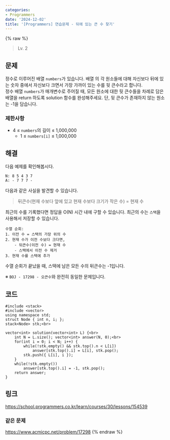```yaml
---
categories:
- Programmers
date: '2024-12-02'
title: '[Programmers] 연습문제 - 뒤에 있는 큰 수 찾기'
---
```


{% raw %}
> Lv. 2<br>

## 문제
정수로 이루어진 배열  `numbers`가 있습니다. 배열 의 각 원소들에 대해 자신보다 뒤에 있는 숫자 중에서 자신보다 크면서 가장 가까이 있는 수를 뒷 큰수라고 합니다.  
정수 배열  `numbers`가 매개변수로 주어질 때, 모든 원소에 대한 뒷 큰수들을 차례로 담은 배열을 return 하도록 solution 함수를 완성해주세요. 단, 뒷 큰수가 존재하지 않는 원소는 -1을 담습니다.

### 제한사항
-   4 ≤  `numbers`의 길이 ≤ 1,000,000
    -   1 ≤  `numbers[i]`  ≤ 1,000,000

## 해결
다음 예제를 확인해봅시다.
```
N: 8 5 4 3 7
A: - 7 7 7 -
```

다음과 같은 사실을 발견할 수 있습니다.
> 뒤큰수(현재 수보다 앞에 있고 현재 수보다 크기가 작은 수) = 현재 수<br>

최근의 수를 기록했다면 정답을 O(N) 시간 내에 구할 수 있습니다. 최근의 수는 `스택`을 사용해서 저장할 수 있습니다.
```
수열 순회:
1. 이전 수 = 스택의 가장 위의 수
2. 현재 수가 이전 수보다 크다면,
	- 뒤큰수(이전 수) = 현재 수
	- 스택에서 이전 수 제거
3. 현재 수를 스택에 추가
```

수열 순회가 끝났을 때, 스택에 남은 모든 수의 뒤큰수는 -1입니다.

※ `BOJ - 17298 - 오큰수`와 완전히 동일한 문제입니다.

## 코드
```
#include <stack>
#include <vector>
using namespace std;
struct Node { int n, i; };
stack<Node> stk;<br>

vector<int> solution(vector<int> L) {<br>
    int N = L.size(); vector<int> answer(N, 0);<br>
    for(int i = 0; i < N; i++) {
        while(!stk.empty() && stk.top().n < L[i])
            answer[stk.top().i] = L[i], stk.pop();
        stk.push({ L[i], i });
    }
    while(!stk.empty())
        answer[stk.top().i] = -1, stk.pop();
    return answer;
}
```

## 링크
https://school.programmers.co.kr/learn/courses/30/lessons/154539

### 같은 문제
https://www.acmicpc.net/problem/17298
{% endraw %}